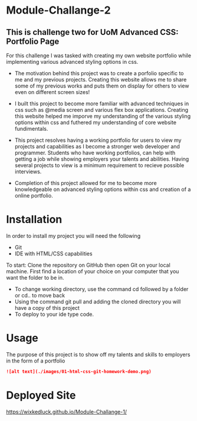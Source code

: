 # Module-Challange-2
## This is challenge two for UoM Advanced CSS: Portfolio Page
For this challenge I was tasked with creating my own website portfolio while implementing various advanced styling options in css. 

- The motivation behind this project was to create a porfolio specific to me and my previous projects. Creating this website allows me to share some of my previous
works and puts them on display for others to view even on different screen sizes! 

- I built this project to become more familiar with advanced techniques in css such as @media screen and various flex box applications. Creating this website helped
me imporve my understanding of the various styling options within css and futhered my understanding of core website fundimentals.  

- This project resolves having a working portfolio for users to view my projects and capabilities as I become a stronger web developer and programmer. Students who have working portfolios, can help with getting a job while showing employers your talents and abilities. Having several projects to view is a minimum requirement to recieve possible interviews. 

- Completion of this project allowed for me to become more knowledgeable on advanced styling options within css and creation of a online portfolio. 




# Installation
In order to install my project you will need the following

- Git
- IDE with HTML/CSS capabilities 

To start: 
Clone the repository on GitHub then open Git on your local machine. First find a location of your choice on your computer that you want the folder to be in.
- To change working directory, use the command cd followed by a folder or cd.. to move back  
- Using the command git pull and adding the cloned directory you will have a copy of this project
- To deploy to your ide type code. 

# Usage 
The purpose of this project is to show off my talents and skills to employers in the form of a portfolio  

```md 
![alt text](./images/01-html-css-git-homework-demo.png)
```


# Deployed Site

https://wixkedluck.github.io/Module-Challange-1/


